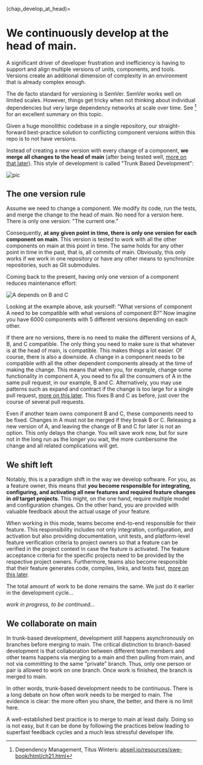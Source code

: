 (chap_develop_at_head)=
# We continuously develop at the head of main.

A significant driver of developer frustration and inefficiency is having to support and align multiple versions of units, components, and tools.
Versions create an additional dimension of complexity in an environment that is already complex enough.

The de facto standard for versioning is SemVer. SemVer works well on limited scales. However, things get tricky when not thinking about individual dependencies but very large dependency networks at scale over time. See [^myref] for an excellent summary on this topic.

[^myref]: Dependency Management, Titus Winters: [abseil.io/resources/swe-book/html/ch21.html](https://abseil.io/resources/swe-book/html/ch21.html)

Given a huge monolithic codebase in a single repository, our straight-forward 
best-practice solution to conflicting component versions within this repo is to not have versions.

Instead of creating a new version with every change of a component, __we merge all changes to the head of main__ (after being tested well, [more on that later](chap_build_before_merge)). This style of development is called "Trunk Based Development":

![pic](img/3/tbd.png)

## The one version rule

Assume we need to change a component. We modify its code, run the tests, and merge the change to the head of main. No need for a version here. There is only one version: "The current one."

Consequently, __at any given point in time, there is only one version for each component on main__.
This version is tested to work with all the other components on main at this point in time. 
The same holds for any other point in time in the past, that is, all commits of main. Obviously, this only works if we work in one repository or have any other means to synchronize repositories, such as Git submodules. 

Coming back to the present, having only one version of a component
reduces maintenance effort:

![A depends on B and C](img/3/dependency.png)

Looking at the example above, ask yourself: "What versions of component A need to be compatible with what versions of component B?" Now imagine you have 6000 components with 5 different versions depending on each other. 

If there are no versions, there is no need to make the different versions of A, B, and C compatible. The only thing you need to make sure is that whatever is at the head of main, is compatible. This makes things a lot easier.
Of course, there is also a downside. A change in a component needs to be compatible with all the other dependent components already at the time of making the change. 
This means that when you, for example, change some functionality in component A, you need to fix all the consumers of A in the same pull request, in our example, B and C. 
Alternatively, you may use patterns such as expand and contract if the change is too large for a single pull request, [more on this later](chap_small_increments). This fixes B and C as before, just over the course of several pull requests.

Even if another team owns component B and C, these components need to be fixed. Changes in A must not be merged if they break B or C. Releasing a new version of A, and leaving the change of B and C for later is not an option. This only delays the change. You will save work now, but for sure not in the long run as the longer you wait, the more cumbersome the change and all related complications will get.

## We shift left

Notably, this is a paradigm shift in the way we develop software. For you, as a feature owner, this means that **_you_ become responsible for integrating, configuring, and activating all new features and required feature changes in _all_ target projects**. This might, on the one hand, require multiple model and configuration changes. On the other hand, you are provided with valuable feedback about the actual usage of your feature.

When working in this mode, teams become end-to-end responsible for their feature. This responsibility includes not only integration, configuration, and activation but also providing documentation, unit tests, and platform-level feature verification criteria to project owners so that a feature can be verified in the project context in case the feature is activated. The feature acceptance criteria for the specific projects need to be provided by the respective project owners. Furthermore, teams also become responsible that their feature generates code, compiles, links, and tests fast, [more on this later](chap_fast_build). 

The total amount of work to be done remains the same. We just do it earlier in the development cycle...

_work in progress, to be continued..._

[comment]: # (Changes in MotionWise propagate instantly to Customer projects leading to an order of magnitudes reduced lead time.)

## We collaborate on main
 
In trunk-based development, development still happens asynchronously on branches before merging to main.
The critical distinction to branch-based development is that collaboration between different team members and other teams happens via merging to a main and then pulling from main, and not via committing to the same "private" branch. Thus, only one person or pair is allowed to work on one branch. Once work is finished, the branch is merged to main.

In other words, trunk-based development needs to be continuous. There is a long debate on how often work needs to be merged to main. The evidence is clear: the more often you share, the better, and there is no limit here.

A well-established best practice is to merge to main at least daily. Doing so is not easy, but it can be done by following the practices below leading to superfast feedback cycles and a much less stressful developer life.

